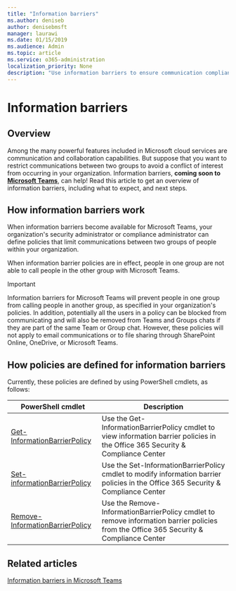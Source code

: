```yaml
---
title: "Information barriers"
ms.author: deniseb
author: denisebmsft
manager: laurawi
ms.date: 01/15/2019
ms.audience: Admin
ms.topic: article
ms.service: o365-administration
localization_priority: None
description: "Use information barriers to ensure communication compliance within your organization."
---
```


# Information barriers

## Overview

Among the many powerful features included in Microsoft cloud services are communication and collaboration capabilities. But suppose that you want to restrict communications between two groups to avoid a conflict of interest from occurring in your organization. Information barriers, **coming soon to [Microsoft Teams](https://docs.microsoft.com/MicrosoftTeams/information-barriers-in-teams)**, can help! Read this article to get an overview of information barriers, including what to expect, and next steps.

## How information barriers work

When information barriers become available for Microsoft Teams, your organization's security administrator or compliance administrator can define policies that limit communications between two groups of people within your organization. 
 
When information barrier policies are in effect, people in one group are not able to call people in the other group with Microsoft Teams.

> [!IMPORTANT]
> Information barriers for Microsoft Teams will prevent people in one group from calling people in another group, as specified in your organization's policies. In addition, potentially all the users in a policy can be blocked from communicating and will also be removed from Teams and Groups chats if they are part of the same Team or Group chat. However, these policies will not apply to email communications or to file sharing through SharePoint Online, OneDrive, or Microsoft Teams. 

## How policies are defined for information barriers

Currently, these policies are defined by using PowerShell cmdlets, as follows:


|PowerShell cmdlet  |Description  |
|---------|---------|
|[Get-InformationBarrierPolicy](https://github.com/MicrosoftDocs/office-docs-powershell/blob/InfoBarrier-chrisda/exchange/exchange-ps/exchange/policy-and-compliance/Get-InformationBarrierPolicy.md)     |Use the Get-InformationBarrierPolicy cmdlet to view information barrier policies in the Office 365 Security & Compliance Center         |
|[Set-informationBarrierPolicy](https://github.com/MicrosoftDocs/office-docs-powershell/blob/InfoBarrier-chrisda/exchange/exchange-ps/exchange/policy-and-compliance/Set-InformationBarrierPolicy.md)     |Use the Set-InformationBarrierPolicy cmdlet to modify information barrier policies in the Office 365 Security & Compliance Center         |
|[Remove-InformationBarrierPolicy](https://github.com/MicrosoftDocs/office-docs-powershell/blob/InfoBarrier-chrisda/exchange/exchange-ps/exchange/policy-and-compliance/Remove-InformationBarrierPolicy.md)     |Use the Remove-InformationBarrierPolicy cmdlet to remove information barrier policies from the Office 365 Security & Compliance Center         |

## Related articles

[Information barriers in Microsoft Teams](https://docs.microsoft.com/MicrosoftTeams/information-barriers-in-teams)
